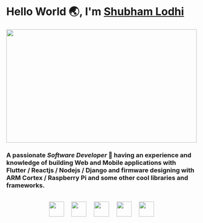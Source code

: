 
# Hello World 🌏,       I'm [Shubham Lodhi](shubhamlodhi.github.io) 

<img src="https://spzone-simpleprogrammer.netdna-ssl.com/wp-content/uploads/2017/10/Legible-Code-1.png" alt="" height="300" width="100%"/>


### A passionate *Software Developer* 🚀 having an experience and knowledge of building Web and Mobile applications with Flutter / Reactjs / Nodejs / Django and firmware designing with ARM Cortex / Raspberry Pi and some other cool libraries and frameworks.

<br/>

<div align="center">


<a href="https://github.com/shubhamlodhi">
<img src="https://pngimg.com/uploads/github/github_PNG85.png" width="40" margin="1%" /></a>&nbsp;&nbsp;&nbsp;&nbsp;
<a href="https://www.facebook.com/shubham.lodhi.315"><img src="https://pngimg.com/uploads/facebook_logos/facebook_logos_PNG19748.png" width="40" margin="1%" /></a>&nbsp;&nbsp;&nbsp;&nbsp;
<a href="mailto:shubhamlodhi510@gmail.com"><img src="https://pngimg.com/uploads/google/google_PNG19639.png" width="40" margin="1%"/></a>&nbsp;&nbsp;&nbsp;&nbsp;
<a href="https://www.linkedin.com/in/shubham-singh-lodhi/"><img src="https://pngimg.com/uploads/linkedIn/linkedIn_PNG32.png" width="40" margin="1%"/></a>&nbsp;&nbsp;&nbsp;&nbsp;
<a href="https://twitter.com/Shubham_S_Lodhi"><img src="https://pngimg.com/uploads/twitter/twitter_PNG29.png" width="40" margin="1%"/></a>


</div>
